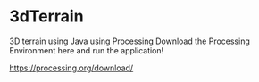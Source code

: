 # 3dTerrain
3D terrain using Java using Processing
Download the Processing Environment here and run the application!

https://processing.org/download/
